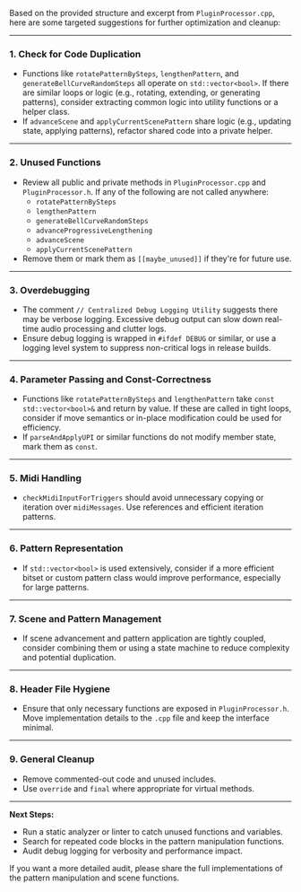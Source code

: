 Based on the provided structure and excerpt from `PluginProcessor.cpp`, here are some targeted suggestions for further optimization and cleanup:

---

### 1. **Check for Code Duplication**
- Functions like `rotatePatternBySteps`, `lengthenPattern`, and `generateBellCurveRandomSteps` all operate on `std::vector<bool>`. If there are similar loops or logic (e.g., rotating, extending, or generating patterns), consider extracting common logic into utility functions or a helper class.
- If `advanceScene` and `applyCurrentScenePattern` share logic (e.g., updating state, applying patterns), refactor shared code into a private helper.

---

### 2. **Unused Functions**
- Review all public and private methods in `PluginProcessor.cpp` and `PluginProcessor.h`. If any of the following are not called anywhere:
  - `rotatePatternBySteps`
  - `lengthenPattern`
  - `generateBellCurveRandomSteps`
  - `advanceProgressiveLengthening`
  - `advanceScene`
  - `applyCurrentScenePattern`
- Remove them or mark them as `[[maybe_unused]]` if they're for future use.

---

### 3. **Overdebugging**
- The comment `// Centralized Debug Logging Utility` suggests there may be verbose logging. Excessive debug output can slow down real-time audio processing and clutter logs.
- Ensure debug logging is wrapped in `#ifdef DEBUG` or similar, or use a logging level system to suppress non-critical logs in release builds.

---

### 4. **Parameter Passing and Const-Correctness**
- Functions like `rotatePatternBySteps` and `lengthenPattern` take `const std::vector<bool>&` and return by value. If these are called in tight loops, consider if move semantics or in-place modification could be used for efficiency.
- If `parseAndApplyUPI` or similar functions do not modify member state, mark them as `const`.

---

### 5. **Midi Handling**
- `checkMidiInputForTriggers` should avoid unnecessary copying or iteration over `midiMessages`. Use references and efficient iteration patterns.

---

### 6. **Pattern Representation**
- If `std::vector<bool>` is used extensively, consider if a more efficient bitset or custom pattern class would improve performance, especially for large patterns.

---

### 7. **Scene and Pattern Management**
- If scene advancement and pattern application are tightly coupled, consider combining them or using a state machine to reduce complexity and potential duplication.

---

### 8. **Header File Hygiene**
- Ensure that only necessary functions are exposed in `PluginProcessor.h`. Move implementation details to the `.cpp` file and keep the interface minimal.

---

### 9. **General Cleanup**
- Remove commented-out code and unused includes.
- Use `override` and `final` where appropriate for virtual methods.

---

**Next Steps:**  
- Run a static analyzer or linter to catch unused functions and variables.
- Search for repeated code blocks in the pattern manipulation functions.
- Audit debug logging for verbosity and performance impact.

If you want a more detailed audit, please share the full implementations of the pattern manipulation and scene functions.